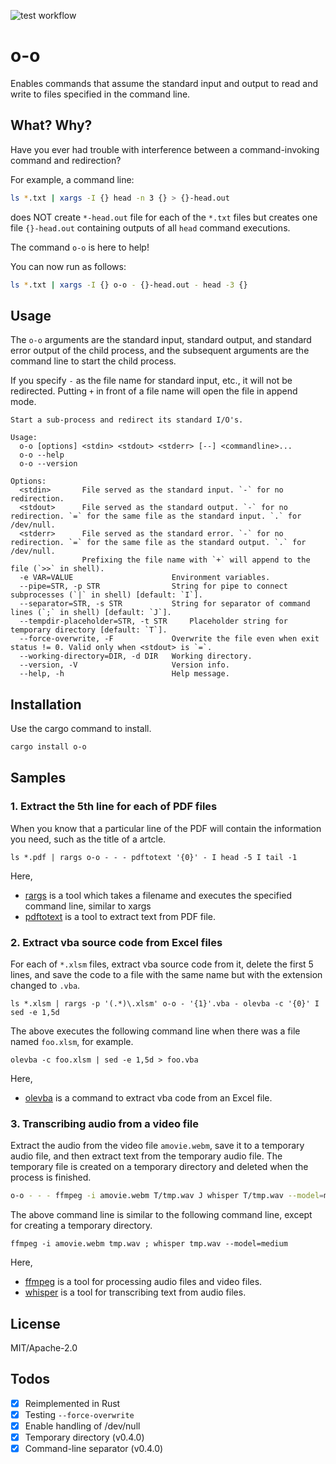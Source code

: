 ![test workflow](https://github.com/tos-kamiya/o-o/workflows/Tests/badge.svg)

o-o
===

Enables commands that assume the standard input and output to read and write to files specified in the command line.

## What? Why?

Have you ever had trouble with interference between a command-invoking command and redirection?

For example, a command line:

```sh
ls *.txt | xargs -I {} head -n 3 {} > {}-head.out
```

does NOT create `*-head.out` file for each of the `*.txt` files but creates one file `{}-head.out` containing outputs of all `head` command executions.

The command `o-o` is here to help!

You can now run as follows:

```sh
ls *.txt | xargs -I {} o-o - {}-head.out - head -3 {}
```

## Usage

The `o-o` arguments are the standard input, standard output, and standard error output of the child process, and the subsequent arguments are the command line to start the child process.

If you specify `-` as the file name for standard input, etc., it will not be redirected. Putting `+` in front of a file name will open the file in append mode.

```
Start a sub-process and redirect its standard I/O's.

Usage:
  o-o [options] <stdin> <stdout> <stderr> [--] <commandline>...
  o-o --help
  o-o --version

Options:
  <stdin>       File served as the standard input. `-` for no redirection.
  <stdout>      File served as the standard output. `-` for no redirection. `=` for the same file as the standard input. `.` for /dev/null.
  <stderr>      File served as the standard error. `-` for no redirection. `=` for the same file as the standard output. `.` for /dev/null.
                Prefixing the file name with `+` will append to the file (`>>` in shell).
  -e VAR=VALUE                      Environment variables.
  --pipe=STR, -p STR                String for pipe to connect subprocesses (`|` in shell) [default: `I`].
  --separator=STR, -s STR           String for separator of command lines (`;` in shell) [default: `J`].
  --tempdir-placeholder=STR, -t STR     Placeholder string for temporary directory [default: `T`].
  --force-overwrite, -F             Overwrite the file even when exit status != 0. Valid only when <stdout> is `=`.
  --working-directory=DIR, -d DIR   Working directory.
  --version, -V                     Version info.
  --help, -h                        Help message.
```

## Installation

Use the cargo command to install.

```sh
cargo install o-o
```

## Samples

### 1. Extract the 5th line for each of PDF files

When you know that a particular line of the PDF will contain the information you need, such as the title of a artcle.

```
ls *.pdf | rargs o-o - - - pdftotext '{0}' - I head -5 I tail -1
```

Here,

* [rargs](https://github.com/lotabout/rargs) is a tool which takes a filename and executes the specified command line, similar to xargs
* [pdftotext](https://github.com/jalan/pdftotext) is a tool to extract text from PDF file.

### 2. Extract vba source code from Excel files

For each of `*.xlsm` files, extract vba source code from it, delete the first 5 lines, and save the code to a file with the same name but with the extension changed to `.vba`.

```
ls *.xlsm | rargs -p '(.*)\.xlsm' o-o - '{1}'.vba - olevba -c '{0}' I sed -e 1,5d
```

The above executes the following command line when there was a file named `foo.xlsm`, for example.

```
olevba -c foo.xlsm | sed -e 1,5d > foo.vba
```

Here,

* [olevba](https://pypi.org/project/oletools/) is a command to extract vba code from an Excel file.

### 3. Transcribing audio from a video file

Extract the audio from the video file `amovie.webm`, save it to a temporary audio file, and then extract text from the temporary audio file.
The temporary file is created on a temporary directory and deleted when the process is finished.

```sh
o-o - - - ffmpeg -i amovie.webm T/tmp.wav J whisper T/tmp.wav --model=medium
```

The above command line is similar to the following command line, except for creating a temporary directory.

```
ffmpeg -i amovie.webm tmp.wav ; whisper tmp.wav --model=medium
```

Here,

* [ffmpeg](https://ffmpeg.org/) is a tool for processing audio files and video files.
* [whisper](https://github.com/openai/whisper) is a tool for transcribing text from audio files.

## License

MIT/Apache-2.0

## Todos

- [x] Reimplemented in Rust
- [x] Testing `--force-overwrite`
- [x] Enable handling of /dev/null
- [x] Temporary directory (v0.4.0)
- [x] Command-line separator (v0.4.0)
